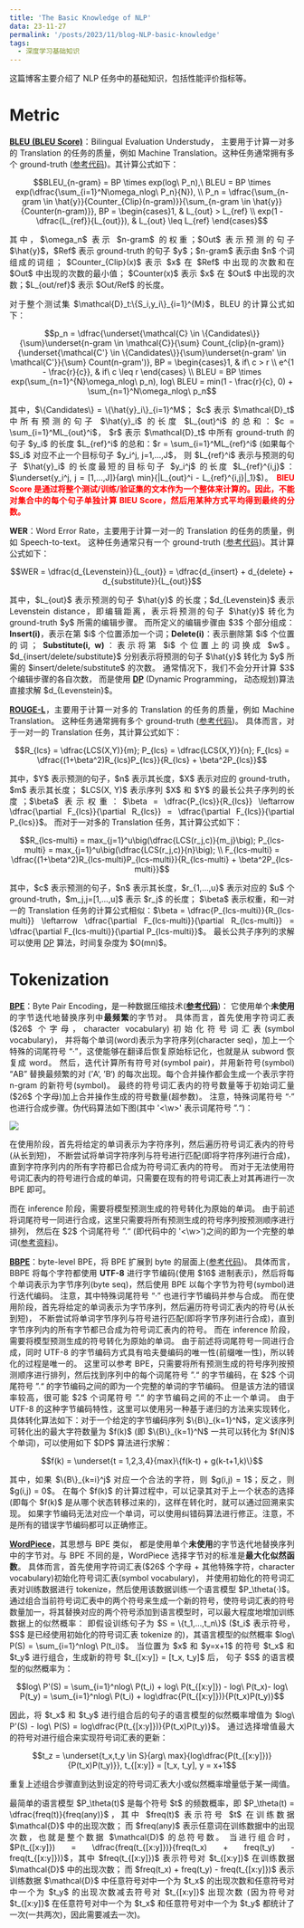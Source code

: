 ```yaml
---
title: 'The Basic Knowledge of NLP'
data: 23-11-27
permalink: '/posts/2023/11/blog-NLP-basic-knowledge'
tags:
  - 深度学习基础知识
---
```


<p style="text-align:justify; text-justify:inter-ideograph;">这篇博客主要介绍了 NLP 任务中的基础知识，包括性能评价指标等。</p>

<h1>Metric</h1>

<p style="text-align:justify; text-justify:inter-ideograph;"><b><a href="https://aclanthology.org/P02-1040.pdf" target="_blank">BLEU (BLEU Score)</a></b>：Bilingual Evaluation Understudy，
主要用于计算一对多的 Translation 的任务的质量，例如  Machine Translation。这种任务通常拥有多个 ground-truth (<a href="https://github.com/cai-jianfeng/glossification_editing_programs/blob/main/metrics/bleu_score.py" target="_blank">参考代码</a>)。其计算公式如下：</p>

$$BLEU_{n-gram} = BP \times exp(log\ P_n),\ BLEU = BP \times exp(\dfrac{\sum_{i=1}^N\omega_nlog\ P_n}{N}), \\ 
P_n = \dfrac{\sum_{n-gram \in \hat{y}}{Counter_{Clip}(n-gram)}}{\sum_{n-gram \in \hat{y}}{Counter(n-gram)}}, 
BP = \begin{cases}1, & L_{out} > L_{ref} \\ exp(1 - \dfrac{L_{ref}}{L_{out}}), & L_{out} \leq L_{ref} \end{cases}$$

<p style="text-align:justify; text-justify:inter-ideograph;">其中，$\omega_n$ 表示 $n-gram$ 的权重；$Out$ 表示预测的句子 $\hat{y}$，$Ref$ 表示 ground-truth 的句子 $y$；$n-gram$ 表示由 $n$ 个词组成的词组；
$Counter_{Clip}(x)$ 表示 $x$ 在 $Ref$ 中出现的次数和在 $Out$ 中出现的次数的最小值；
$Counter(x)$ 表示 $x$ 在 $Out$ 中出现的次数；$L_{out/ref}$ 表示 $Out/Ref$ 的长度。</p>

<p style="text-align:justify; text-justify:inter-ideograph;">对于整个测试集 $\mathcal{D}_t:\{S_i,y_i\}_{i=1}^{M}$，BLEU 的计算公式如下：</p>

$$p_n = \dfrac{\underset{\mathcal{C} \in \{Candidates\}}{\sum}\underset{n-gram \in \mathcal{C}}{\sum} Count_{clip}(n-gram)}{\underset{\mathcal{C'} \in \{Candidates\}}{\sum}\underset{n-gram' \in \mathcal{C'}}{\sum} Count(n-gram')}, BP = \begin{cases}1, & if\ c > r \\ e^{1 - \frac{r}{c}}, & if\ c \leq r \end{cases} \\ 
BLEU = BP \times exp(\sum_{n=1}^{N}\omega_nlog\ p_n), log\ BLEU = min(1 - \frac{r}{c}, 0) + \sum_{n=1}^N\omega_nlog\ p_n$$

<p style="text-align:justify; text-justify:inter-ideograph;">其中，$\{Candidates\} = \{\hat{y}_i\}_{i=1}^M$；
$c$ 表示 $\mathcal{D}_t$ 中所有预测的句子 $\hat{y}_i$ 的长度 $L_{out}^i$ 的总和：$c = \sum_{i=1}^ML_{out}^i$，
$r$ 表示 $\mathcal{D}_t$ 中所有 ground-truth 的句子 $y_i$ 的长度 $L_{ref}^i$ 的总和：$r = \sum_{i=1}^ML_{ref}^i$ 
(如果每个 $S_i$ 对应不止一个目标句子 $y_i^j, j=1,...,J$，
则 $L_{ref}^i$ 表示与预测的句子 $\hat{y}_i$ 的长度最短的目标句子 $y_i^j$ 的长度 $L_{ref}^{i,j}$：$\underset{y_i^j, j = [1,...,J]}{arg\ min}{|L_{out}^i - L_{ref}^{i,j}|_1}$)。
<b><span style="color: red">BlEU Score 是通过将整个测试/训练/验证集的文本作为一个整体来计算的。因此，不能对集合中的每个句子单独计算 BlEU Score，然后用某种方式平均得到最终的分数。</span></b></p>

<p style="text-align:justify; text-justify:inter-ideograph;"><b>WER</b>：Word Error Rate，主要用于计算一对一的 Translation 的任务的质量，例如 Speech-to-text。
这种任务通常只有一个 ground-truth (<a href="https://github.com/cai-jianfeng/glossification_editing_programs/blob/main/metrics/word_error_rate.py" target="_blank">参考代码</a>)。其计算公式如下：</p>

$$WER = \dfrac{d_{Levenstein}}{L_{out}} = \dfrac{d_{insert} + d_{delete} + d_{substitute}}{L_{out}}$$

<p style="text-align:justify; text-justify:inter-ideograph;">其中，$L_{out}$ 表示预测的句子 $\hat{y}$ 的长度；$d_{Levenstein}$ 表示 Levenstein distance，即编辑距离，表示将预测的句子 $\hat{y}$ 转化为 ground-truth $y$ 所需的编辑步骤。
而所定义的编辑步骤由 $3$ 个部分组成：<b>Insert(i)</b>，表示在第 $i$ 个位置添加一个词；<b>Delete(i)</b>：表示删除第 $i$ 个位置的词；
<b>Substitute(i, w)</b>：表示将第 $i$ 个位置上的词换成 $w$。$d_{insert/delete/substitute}$ 分别表示将预测的句子 $\hat{y}$ 转化为 $y$ 所需的 $insert/delete/substitute$ 的次数。
通常情况下，我们不会分开计算 $3$ 个编辑步骤的各自次数，
而是使用 <b><a href="https://github.com/cai-jianfeng/glossification_editing_programs/blob/main/metrics/word_error_rate.py" target="_blank">DP</a></b> (Dynamic Programming，
动态规划)算法直接求解 $d_{Levenstein}$。</p>

<p style="text-align:justify; text-justify:inter-ideograph;"><b><a href="https://aclanthology.org/P04-1077.pdf" target="_blank">ROUGE-L</a></b>，主要用于计算一对多的 Translation 的任务的质量，例如  Machine Translation。
这种任务通常拥有多个 ground-truth (<a href="https://github.com/cai-jianfeng/glossification_editing_programs/blob/main/metrics/ROUGE-L.py" target="_blank">参考代码</a>)。
具体而言，对于一对一的 Translation 任务，其计算公式如下：</p>

$$R_{lcs} = \dfrac{LCS(X,Y)}{m}; P_{lcs} = \dfrac{LCS(X,Y)}{n}; F_{lcs} = \dfrac{(1+\beta^2)R_{lcs}P_{lcs}}{R_{lcs} + \beta^2P_{lcs}}$$

<p style="text-align:justify; text-justify:inter-ideograph;">其中，$Y$ 表示预测的句子，$n$ 表示其长度，$X$ 表示对应的 ground-truth，$m$ 表示其长度；
$LCS(X, Y)$ 表示序列 $X$ 和 $Y$ 的最长公共子序列的长度；$\beta$ 表示权重：$\beta = \dfrac{P_{lcs}}{R_{lcs}} \leftarrow \dfrac{\partial F_{lcs}}{\partial R_{lcs}} = \dfrac{\partial F_{lcs}}{\partial P_{lcs}}$。
而对于一对多的 Translation 任务，其计算公式如下：</p>

$$R_{lcs-multi} = max_{j=1}^u\big(\dfrac{LCS(r_j,c)}{m_j}\big); P_{lcs-multi} = max_{j=1}^u\big(\dfrac{LCS(r_j,c)}{n}\big); \\ 
F_{lcs-multi} = \dfrac{(1+\beta^2)R_{lcs-multi}P_{lcs-multi}}{R_{lcs-multi} + \beta^2P_{lcs-multi}}$$

<p style="text-align:justify; text-justify:inter-ideograph;">其中，$c$ 表示预测的句子，$n$ 表示其长度，$r_{1,...,u}$ 表示对应的 $u$ 个 ground-truth，$m_j,j=[1,...,u]$ 表示 $r_j$ 的长度；
$\beta$ 表示权重，和一对一的 Translation 任务的计算公式相似：$\beta = \dfrac{P_{lcs-multi}}{R_{lcs-multi}} \leftarrow \dfrac{\partial F_{lcs-multi}}{\partial R_{lcs-multi}} = \dfrac{\partial F_{lcs-multi}}{\partial P_{lcs-multi}}$。
最长公共子序列的求解可以使用 <a href="https://github.com/cai-jianfeng/glossification_editing_programs/blob/main/metrics/ROUGE-L.py" target="_blank">DP</a> 算法，时间复杂度为 $O(mn)$。</p>

<h1>Tokenization</h1>

<p style="text-align:justify; text-justify:inter-ideograph;"><b><a href="https://arxiv.org/abs/1508.07909" target="_blank">BPE</a></b>：Byte Pair Encoding，是一种数据压缩技术(<a href="https://github.com/cai-jianfeng/glossification_editing_programs/blob/main/data/BPE.py"  target="_blank"><b>参考代码</b></a>)：
它使用单个<b>未使用</b>的字节迭代地替换序列中<b>最频繁</b>的字节对。
具体而言，首先使用字符词汇表($26$ 个字母，character vocabulary)初始化符号词汇表(symbol vocabulary)，
并将每个单词(word)表示为字符序列(character seq)，加上一个特殊的词尾符号 “·”，这使能够在翻译后恢复原始标记化，也就是从 subword 恢复成 word。
然后，迭代计算所有符号对(symbol pair)，并用新符号(symbol) “AB” 替换最频繁的对 (’A‘, ’B‘) 的每次出现。每个合并操作都会生成一个表示字符 n-gram 的新符号(symbol)。
最终的符号词汇表内的符号数量等于初始词汇量($26$ 个字母)加上合并操作生成的符号数量(超参数)。
注意，特殊词尾符号 “·” 也进行合成步骤。伪代码算法如下图(其中 '<\w>' 表示词尾符号 ”.“)：</p>

<img src="https://cai-jianfeng.github.io/images/BPE.png">

<p style="text-align:justify; text-justify:inter-ideograph;">在使用阶段，首先将给定的单词表示为字符序列，然后遍历符号词汇表内的符号(从长到短)，
不断尝试将单词字符序列与符号进行匹配(即将字符序列进行合成)，直到字符序列内的所有字符都已合成为符号词汇表内的符号。
而对于无法使用符号词汇表内的符号进行合成的单词，只需要在现有的符号词汇表上对其再进行一次 BPE 即可。</p>

<p style="text-align:justify; text-justify:inter-ideograph;">而在 inference 阶段，需要将模型预测生成的符号转化为原始的单词。
由于前述将词尾符号一同进行合成，这里只需要将所有预测生成的符号序列按预测顺序进行排列，
然后在 $2$ 个词尾符号 ”.“ (即代码中的 '<\w>')之间的即为一个完整的单词(<a href="https://zhuanlan.zhihu.com/p/424631681" target="_blank">参考资料</a>)。</p>

<p style="text-align:justify; text-justify:inter-ideograph;"><b><a href="https://ojs.aaai.org/index.php/AAAI/article/view/6451" target="_blank">BBPE</a></b>：byte-level BPE，将 BPE 扩展到 byte 的层面上(<a href="https://github.com/cai-jianfeng/glossification_editing_programs/blob/main/data/BBPE.py" target="_blank">参考代码</a>)。
具体而言，BBPE 将每个字符都使用 <b>UTF-8</b> 进行字节编码(使用 $16$ 进制表示)，然后将每个单词表示为字节序列(byte seq)，然后使用 BPE 以每个字节为符号(symbol)进行迭代编码。
注意，其中特殊词尾符号 “·” 也进行字节编码并参与合成。
而在使用阶段，首先将给定的单词表示为字节序列，然后遍历符号词汇表内的符号(从长到短)，
不断尝试将单词字节序列与符号进行匹配(即将字节序列进行合成)，直到字节序列内的所有字节都已合成为符号词汇表内的符号。
而在 inference 阶段，需要将模型预测生成的符号转化为原始的单词。
由于前述将词尾符号一同进行合成，同时 UTF-8 的字节编码方式具有哈夫曼编码的唯一性(前缀唯一性)，所以转化的过程是唯一的。
这里可以参考 BPE，只需要将所有预测生成的符号序列按预测顺序进行排列，然后找到序列中的每个词尾符号 ”.“ 的字节编码，在 $2$ 个词尾符号 ”.“ 的字节编码之间的即为一个完整的单词的字节编码。
但是该方法的错误率较高，很可能 $2$ 个词尾符号 ”.“ 的字节编码之间的不止一个单词。
由于 UTF-8 的这种字节编码特性，这里可以使用另一种基于递归的方法来实现转化，
具体转化算法如下：对于一个给定的字节编码序列 $\{B\}_{k=1}^N$，定义该序列可转化出的最大字符数量为 $f(k)$ (即 $\{B\}_{k=1}^N$ 一共可以转化为 $f(N)$ 个单词)，可以使用如下 $DP$ 算法进行求解：</p>

$$f(k) = \underset{t = 1,2,3,4}{max}\{f(k-t) + g(k-t+1,k)\}$$

<p style="text-align:justify; text-justify:inter-ideograph;">其中，如果 $\{B\}_{k=i}^j$ 对应一个合法的字符，则 $g(i,j) = 1$；反之，则 $g(i,j) = 0$。
在每个 $f(k)$ 的计算过程中，可以记录其对于上一个状态的选择(即每个 $f(k)$ 是从哪个状态转移过来的)，这样在转化时，就可以通过回溯来实现。
如果字节编码无法对应一个单词，可以使用纠错码算法进行修正。注意，不是所有的错误字节编码都可以正确修正。</p>

<p style="text-align:justify; text-justify:inter-ideograph;"><b><a href="https://ieeexplore.ieee.org/abstract/document/6289079" target="_blank">WordPiece</a></b>，其思想与 BPE 类似，
都是使用单个<b>未使用</b>的字节迭代地替换序列中的字节对。与 BPE 不同的是，WordPiece 选择字节对的标准是<b>最大化似然函数</b>。
具体而言，首先使用字符词汇表($26$ 个字母 + 其他特殊字符，character vocabulary)初始化符号词汇表(symbol vocabulary)，
并使用初始化的符号词汇表对训练数据进行 tokenize，然后使用该数据训练一个语言模型 $P_\theta(·)$。
通过组合当前符号词汇表中的两个符号来生成一个新的符号，使符号词汇表的符号数量加一，将其替换对应的两个符号添加到语言模型时，可以最大程度地增加训练数据上的似然概率：
即假设训练句子为 $S = \{t_1,...,t_n\}$ ($t_i$ 表示符号，$S$ 是已经使用初始化的符号词汇表 tokenize 的)，其语言模型的似然概率 $log\ P(S) = \sum_{i=1}^nlog\ P(t_i)$。
当位置为 $x$ 和 $y=x+1$ 的符号 $t_x$ 和 $t_y$ 进行组合，生成新的符号 $t_{[x:y]} = [t_x, t_y]$ 后，
句子 $S$ 的语言模型的似然概率为：</p>

$$log\ P'(S) = \sum_{i=1}^nlog\ P(t_i) + log\ P(t_{[x:y]}) - log\ P(t_x)- log\ P(t_y) = \sum_{i=1}^nlog\ P(t_i) + log\dfrac{P(t_{[x:y]})}{P(t_x)P(t_y)}$$

<p style="text-align:justify; text-justify:inter-ideograph;">因此，将 $t_x$ 和 $t_y$ 进行组合后的句子的语言模型的似然概率增值为 $log\ P'(S) - log\ P(S) = log\dfrac{P(t_{[x:y]})}{P(t_x)P(t_y)}$。
通过选择增值最大的符号对进行组合来实现符号词汇表的更新：</p>

$$t_z = \underset{t_x,t_y \in S}{arg\ max}{log\dfrac{P(t_{[x:y]})}{P(t_x)P(t_y)}}, t_{[x:y]} = [t_x, t_y], y = x+1$$

<p style="text-align:justify; text-justify:inter-ideograph;">重复上述组合步骤直到达到设定的符号词汇表大小或似然概率增量低于某一阈值。</p>

<p style="text-align:justify; text-justify:inter-ideograph;">最简单的语言模型 $P_\theta(t)$ 是每个符号 $t$ 的频数概率，即 $P_\theta(t) = \dfrac{freq(t)}{freq(any)}$，其中 $freq(t)$ 表示符号 $t$ 在训练数据 $\mathcal{D}$ 中的出现次数；
而 $freq(any)$ 表示任意词在训练数据中的出现次数，也就是整个数据 $\mathcal{D}$ 的总符号数。
当进行组合时，$P(t_{[x:y]}) = \dfrac{freq(t_{[x:y]})}{freq(t_x) + freq(t_y) - freq(t_{[x:y]})}$，其中 $freq(t_{[x:y]})$ 表示符号对 $t_{[x:y]}$ 在训练数据 $\mathcal{D}$ 中的出现次数；
而 $freq(t_x) + freq(t_y) - freq(t_{[x:y]})$ 表示训练数据 $\mathcal{D}$ 中任意符号对中一个为 $t_x$ 的出现次数和任意符号对中一个为 $t_y$ 的出现次数减去符号对 $t_{[x:y]}$ 出现次数
(因为符号对 $t_{[x:y]}$ 在任意符号对中一个为 $t_x$ 和任意符号对中一个为 $t_y$ 都统计了一次(一共两次)，因此需要减去一次)。</p>